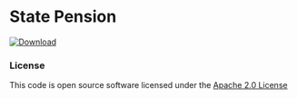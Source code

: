 # State Pension

[ ![Download](https://api.bintray.com/packages/hmrc/releases/state-pension/images/download.svg) ](https://bintray.com/hmrc/releases/state-pension/_latestVersion)

### License

This code is open source software licensed under the [Apache 2.0 License]("http://www.apache.org/licenses/LICENSE-2.0.html")
